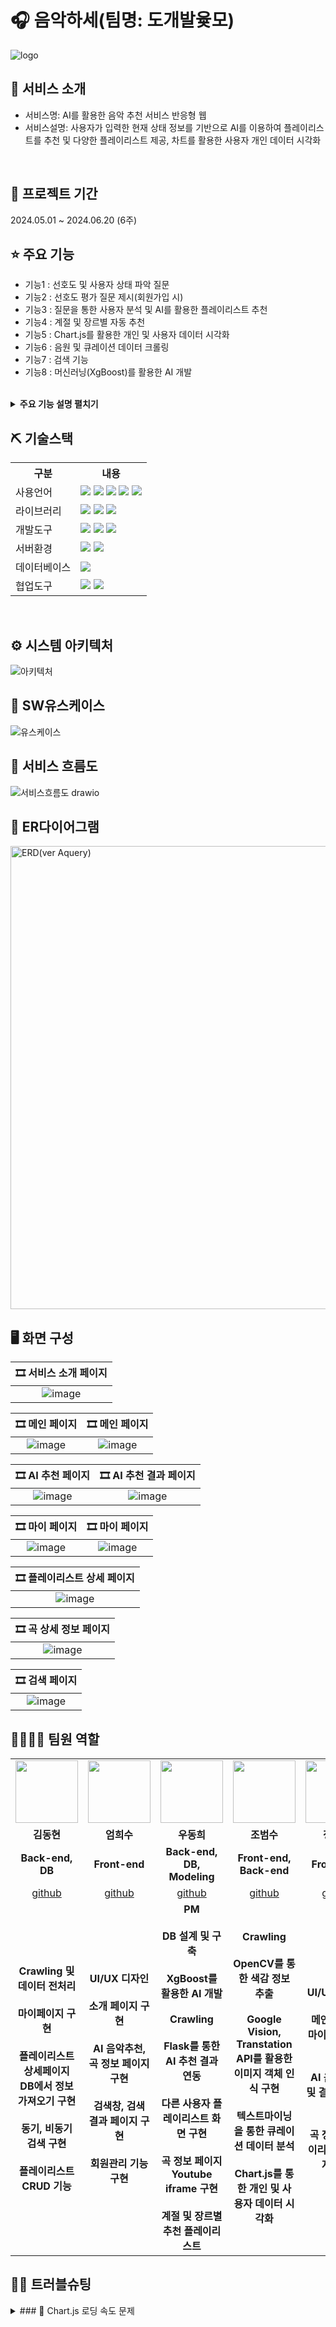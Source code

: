 # 🎧 음악하세(팀명: 도개발윷모)
![logo](https://github.com/Eehnodu/FinalProject/assets/155136516/07cf47d0-5747-48c2-aeda-164d28d4f8be)


## 👀 서비스 소개
* 서비스명: AI를 활용한 음악 추천 서비스 반응형 웹
* 서비스설명: 사용자가 입력한 현재 상태 정보를 기반으로 AI를 이용하여 플레이리스트를 추천 및 다양한 플레이리스트 제공, 차트를 활용한 사용자 개인 데이터 시각화
<br>


## 📅 프로젝트 기간
2024.05.01 ~ 2024.06.20 (6주)
<br>

## ⭐ 주요 기능
* 기능1 : 선호도 및 사용자 상태 파악 질문
* 기능2 : 선호도 평가 질문 제시(회원가입 시)
* 기능3 : 질문을 통한 사용자 분석 및 AI를 활용한 플레이리스트 추천
* 기능4 : 계절 및 장르별 자동 추천
* 기능5 : Chart.js를 활용한 개인 및 사용자 데이터 시각화
* 기능6 : 음원 및 큐레이션 데이터 크롤링
* 기능7 : 검색 기능
* 기능8 : 머신러닝(XgBoost)를 활용한 AI 개발
<br>

<details>
<summary><b>주요 기능 설명 펼치기</b></summary>
<div markdown="1">

* 기능1,2 : 선호도 및 사용자 상태 파악 질문 및 제시시<br>
  <br>선호도 질문
  ```
  # DB에 저장된 정보 가져오기
  @RequestMapping("/joiningSurvey")
	public List<SurveyVO> joiningSurvey(HttpSession session) {
		if (session != null) {
			session.invalidate();
		}

		List<SurveyVO> SurveyList = surveyMapper.joiningSurvey();

		return SurveyList;
	}
  
  # ajax를 통해 반환
  $.ajax({
            url: `${cpath}/joiningProcess`,
            type: "post",
            data: $("form").serialize(),
            success: function(response) {
               // console.log(response);
               $.ajax({
                  url: `${cpath}/joiningSurvey`,
                  type: "post",
                  success: function(result) { // 결과 성공 콜백함수
                     window.history.pushState({}, '', `${cpath}/`);
                     console.log(response);
                     console.log(result);
                     
                     // console.log(response); response 가져
                     // 선언된 변수에 초기 HTML 구조를 설정합니다.
                     
                     // 선호도 조사 꾸미기
                     let htmlContent = `
  
    <form id="toggleForm" onsubmit="handleSubmit(event)">
      <fieldset class="checkbox-group">
      <h4 class="h4survey">선호도 조사</h4>
        <legend class="checkbox-group-legend">Choose your favorites</legend>
        <legend class="three">최대 3개까지 선택해주세요</legend>`;
  ```
  <br>상태파악 질문
  ```
  @GetMapping("/AIrecommend")
	public String AIrecommend(Model model) {
		Random ran = new Random();
		List<SurveyVO> Que = surveyMapper.aiQuestion();
		List<SurveyVO> Ans = surveyMapper.aiAnswer();
		Map<String, List<SurveyVO>> questionMap = new HashMap<>();
		Map<String, List<SurveyVO>> answerMap = new HashMap<>();

		// 카테고리 초기화
		String[] categories = { "emotion", "situation", "place", "people", "genre" };
		for (String category : categories) {
			questionMap.put(category, new ArrayList<>());
			answerMap.put(category, new ArrayList<>());
		}

		// 질문을 카테고리별로 분류
		for (SurveyVO que : Que) {
			if (questionMap.containsKey(que.getSurItem())) {
				questionMap.get(que.getSurItem()).add(que);
			}
		}

		// 답변을 카테고리별로 분류
		for (SurveyVO ans : Ans) {
			if (answerMap.containsKey(ans.getSurItem())) {
				answerMap.get(ans.getSurItem()).add(ans);
			}
		}

		// 랜덤 질문을 모델에 추가
		for (String category : categories) {
			List<SurveyVO> ques = questionMap.get(category);
			if (!ques.isEmpty()) {
				model.addAttribute(category + "Que", ques.get(ran.nextInt(ques.size())));
			}
		}

		// 모든 답변을 모델에 추가
		for (String category : categories) {
			model.addAttribute(category + "Ans", answerMap.get(category));
		}

		return "AIrecommend";
	}

  ```
* 기능3 : 질문을 통한 사용자 분석 및 AI를 활용한 플레이리스트 추천
```
@GetMapping("/playlistDetail")
	public String playlistDetail(@RequestParam(name = "response", required = false) List<String> responses, Model model,
			HttpSession session) {
		List<Integer> result = new ArrayList<>();
		if (responses != null) {
			try {
				for (String response : responses) {
					result.add(Integer.parseInt(response));
				}

				String input_keywords = "";
				String input_tag = "";
				String input_genre = "";
				String description = "";

				SurveyVO vo = new SurveyVO();
				for (int i = 0; i < result.size(); i++) {
					vo.setSurIdx(result.get(i));
					description = surveyMapper.aiSurveyAnser(vo).getSurDesc();
					input_keywords += " " + description;
					input_tag += "#" + description + " ";
					if (i == 4) {
						input_genre = description;
					}
				}

				// Model 객체에 선택했던 키워드와 장르 추가
				session.setAttribute("input_keywords", input_keywords.toString().trim());
				session.setAttribute("input_tag", input_tag.toString().trim());
				session.setAttribute("input_genre", input_genre);

				// 회원인지 아닌지 구분하여 context에 저장
				MemberVO member = (MemberVO) session.getAttribute("member");
				String memId = (member != null) ? member.getMemId() : "guest"; // 회원이 아니면 "guest"로 설정

				// 회원의 선호도 장르를 담을 리스트 생성
				List<SurveyVO> preGenre = new ArrayList<>();
				if (member != null) {
					for (PreferenceVO preCon : preferenceMapper.getMemPreCon(memId)) {
						preGenre.add(surveyMapper.getMemPreGenre(preCon));
					}
				}
				// 개인 선호도 장르를 모델에 담기
				model.addAttribute("preGenre", preGenre);

				try {
					for (String response : responses) {
						Map<String, Object> params = new HashMap<>();
						params.put("memId", memId);
						params.put("surIdx", Integer.parseInt(response));
						contextMapper.insertContext(params);
					}
				} catch (Exception e) {
				}

				// Flask API 호출
				String url = "http://localhost:5000/recommend";

				// 요청 바디 생성
				Map<String, String> requestBody = new HashMap<>();
				requestBody.put("keywords", input_keywords.trim());
				requestBody.put("genre", input_genre);

				// HttpHeaders 설정
				HttpHeaders headers = new HttpHeaders();
				headers.add("Content-Type", "application/json");

				// 요청 엔티티 생성
				HttpEntity<Map<String, String>> requestEntity = new HttpEntity<>(requestBody, headers);

				// 요청 보내기 및 응답 받기
				ResponseEntity<String[]> responseEntity = restTemplate.exchange(url, HttpMethod.POST, requestEntity,
						String[].class);

				// 추천 결과를 모델에 추가
				String[] recommendations = responseEntity.getBody();
				List<String> recommendationList = Arrays.asList(recommendations); // 추천 결과를 리스트로 변환
				session.setAttribute("recommendations", recommendationList); // 모델에 리스트로 추가

				List<MusicVO> musicList = new ArrayList<>();
				MusicVO musicvo = new MusicVO();

				// 추천 받은 노래의 음원 정보 가져오기
				for (String list : recommendationList) {
					String[] parts = list.split(" - ", 2);
					if (parts.length == 2) {
						musicvo.setArtist(parts[0]); // 가수
						musicvo.setTitle(parts[1]); // 곡명
					} else {
						// 만약 구분자가 없는 경우 (예외 처리)
						musicvo.setArtist(list);
						musicvo.setTitle("");
					}
					// MusicVO에서 일치하는 정보 가져와야함
					if (musicMapper.getMusic(musicvo) != null) {
						musicList.add(musicMapper.getMusic(musicvo));
					}
				}

				// 가져온 음원의 정보를 'musicList'라는 모델에 추가
				session.setAttribute("musicList", musicList);

			} catch (HttpServerErrorException e) {
				// 서버 오류 처리
				model.addAttribute("error", "서버 오류가 발생했습니다: " + e.getMessage());
			} catch (RestClientException e) {
				// 클라이언트 오류 처리
				model.addAttribute("error", "요청 중 오류가 발생했습니다: " + e.getMessage());
			} catch (NumberFormatException e) {
				// 숫자 형식 오류 처리
				model.addAttribute("error", "잘못된 응답 형식입니다: " + e.getMessage());
			} catch (Exception e) {
				// 일반적인 예외 처리
				model.addAttribute("error", "예기치 않은 오류가 발생했습니다: " + e.getMessage());
			}

			return "playlistDetail";
		} else {
			return "redirect:/"; // responses가 null인 경우 리디렉션
		}
	}
```
* 기능4 : 계절 및 장르별 자동 추천<br>
  <br>계절별 추천
  ```
  @GetMapping("/")
	public String intro(Model model, HttpSession session) {

		MemberVO memvo = (MemberVO) session.getAttribute("member");
		if (memvo != null) {
			return "redirect:/mainPage";
		}

		try {
			// 현재 날짜에서 월을 가져오기
			LocalDate currentDate = LocalDate.now();
			Month currentMonth = currentDate.getMonth();

			// 월에 따라 계절 결정
			String season = "";
			switch (currentMonth) {
			case DECEMBER:
			case JANUARY:
			case FEBRUARY:
				season = "겨울";
				break;
			case MARCH:
			case APRIL:
			case MAY:
				season = "봄";
				break;
			case JUNE:
			case JULY:
			case AUGUST:
				season = "여름";
				break;
			case SEPTEMBER:
			case OCTOBER:
			case NOVEMBER:
				season = "가을";
				break;
			}

			// 장르 리스트
			List<SurveyVO> genres = surveyMapper.getSeasonGenre();

			// 랜덤으로 장르 선택
			Random random = new Random();
			String genre = genres.get(random.nextInt(genres.size())).getSurDesc();

			// Flask API 호출
			String url = "http://localhost:5000/recommend";

			// 요청 바디 생성
			Map<String, String> requestBody = new HashMap<>();
			requestBody.put("keywords", season);
			requestBody.put("genre", genre);

			// HttpHeaders 설정
			HttpHeaders headers = new HttpHeaders();
			headers.add("Content-Type", "application/json");

			// 요청 엔티티 생성
			HttpEntity<Map<String, String>> requestEntity = new HttpEntity<>(requestBody, headers);

			// 요청 보내기 및 응답 받기
			ResponseEntity<String[]> responseEntity = restTemplate.exchange(url, HttpMethod.POST, requestEntity,
					String[].class);

			// 추천 결과를 모델에 추가
			String[] recommendations = responseEntity.getBody();
			List<String> recommendationList = Arrays.stream(recommendations).limit(6).collect(Collectors.toList()); // 추천
																													// 결과를
																													// 리스트로
																													// 변환
			session.setAttribute("seasonRec", recommendationList); // 모델에 리스트로 추가

			List<MusicVO> musicList = new ArrayList<>();
			MusicVO musicvo = new MusicVO();

			// 추천 받은 노래의 음원 정보 가져오기
			for (String list : recommendationList) {
				String[] parts = list.split(" - ", 2);
				if (parts.length == 2) {
					musicvo.setArtist(parts[0]); // 가수
					musicvo.setTitle(parts[1]); // 곡명
				} else {
					// 만약 구분자가 없는 경우 (예외 처리)
					musicvo.setArtist(list);
					musicvo.setTitle("");
				}
				// MusicVO에서 일치하는 정보 가져와야함
				MusicVO musicFromDB = musicMapper.getMusic(musicvo);
				if (musicFromDB != null) {
					musicList.add(musicFromDB);
				}
			}
			// 가져온 음원의 정보를 'musicList'라는 모델에 추가
			session.setAttribute("seasonList", musicList);
			session.setAttribute("seasonName", season + "에 어울리는 " + genre + "🎧");

		} catch (HttpServerErrorException e) {
			// 서버 오류 처리
			model.addAttribute("error", "서버 오류가 발생했습니다: " + e.getMessage());
		} catch (RestClientException e) {
			// 클라이언트 오류 처리
			model.addAttribute("error", "요청 중 오류가 발생했습니다: " + e.getMessage());
		} catch (Exception e) {
			// 일반적인 예외 처리
			model.addAttribute("error", "예기치 않은 오류가 발생했습니다: " + e.getMessage());
		}
		return "intro";
	}
  ```
  <br>장르별 추천
  ```
  @GetMapping("/mainPage")
	public String mainPage(HttpSession session, HttpServletRequest request, HttpServletResponse response) {

		// 사랑받는 노래 가져오기
		List<AiPlaylistVO> popularMusicList = aiplaylistMapper.getPopularMusic();
		List<MusicVO> popularMusic = new ArrayList<>();
		for (AiPlaylistVO music : popularMusicList) {
			popularMusic.add(musicMapper.getUserPlaylist(music.getMusicIdx()));
		}
		session.setAttribute("popularMusic", popularMusic);

		// 중간에 장르 자동 추천
		// 쿠키가 이미 있는지 확인
		Cookie recCookie = WebUtils.getCookie(request, "recCookie");

		// 세션에서 값을 읽음
		List<List<String>> allRecList = (List<List<String>>) session.getAttribute("recomendMusic");
		List<String> allSurveyList = (List<String>) session.getAttribute("recSurvey");
		List<Map.Entry<Integer, SurveyVO>> indexList = (List<Map.Entry<Integer, SurveyVO>>) session
				.getAttribute("indexList");
		List<List<MusicVO>> allRecMusicList = (List<List<MusicVO>>) session.getAttribute("recMusic");

		// null 초기화 방지
		boolean needNewData = recCookie == null || allRecList == null || allSurveyList == null || indexList == null
				|| allRecList.isEmpty() || allSurveyList.isEmpty() || indexList.isEmpty();

		if (needNewData) {
			// 장르와 선택지 리스트 가져오기
			List<SurveyVO> surveyList = surveyMapper.getRecSurvey();
			List<SurveyVO> genreList = surveyMapper.getSeasonGenre();

			// Map을 사용하여 설문 항목을 저장
			Map<String, List<String>> surveyMap = new HashMap<>();
			surveyMap.put("emotion", new ArrayList<>());
			surveyMap.put("situation", new ArrayList<>());
			surveyMap.put("place", new ArrayList<>());
			surveyMap.put("people", new ArrayList<>());

			for (SurveyVO survey : surveyList) {
				List<String> list = surveyMap.get(survey.getSurItem());
				if (list != null) {
					list.add(survey.getSurDesc());
				}
			}

			Random random = new Random();

			// 각 장르에 대한 추천 리스트를 담을 리스트 초기화
			allRecList = new ArrayList<>();
			allSurveyList = new ArrayList<>();
			indexList = new ArrayList<>();

			for (int i = 0; i < genreList.size(); i++) {
				indexList.add(new AbstractMap.SimpleEntry<>(i, genreList.get(i)));
			}

			for (Map.Entry<Integer, SurveyVO> entry : indexList) {
				String recGen = entry.getValue().getSurDesc();

				// 각 항목별로 랜덤 선택
				String recEmotion = surveyMap.get("emotion").get(random.nextInt(surveyMap.get("emotion").size()));
				String recSituation = surveyMap.get("situation").get(random.nextInt(surveyMap.get("situation").size()));
				String recPlace = surveyMap.get("place").get(random.nextInt(surveyMap.get("place").size()));
				String recPeople = surveyMap.get("people").get(random.nextInt(surveyMap.get("people").size()));

				String recStr = recEmotion + " " + recSituation + " " + recPlace + " " + recPeople;

				// 각 단어 앞에 '#' 추가
				String recSurvey = ("#" + recGen + " " + "#" + recStr.replaceAll(" ", " #")).trim();

				// Flask API 호출
				String url = "http://localhost:5000/recommend";

				// 요청 바디 생성
				Map<String, String> requestBody = new HashMap<>();
				requestBody.put("keywords", recStr);
				requestBody.put("genre", recGen);

				// HttpHeaders 설정
				HttpHeaders headers = new HttpHeaders();
				headers.add("Content-Type", "application/json");

				// 요청 엔티티 생성
				HttpEntity<Map<String, String>> requestEntity = new HttpEntity<>(requestBody, headers);

				try {
					// 요청 보내기 및 응답 받기
					ResponseEntity<String[]> responseEntity = restTemplate.exchange(url, HttpMethod.POST, requestEntity,
							String[].class);

					// 추천 결과를 모델에 추가
					String[] recommendations = responseEntity.getBody();
					if (recommendations != null) {
						List<String> recList = Arrays.asList(recommendations);
						allRecList.add(recList);
						allSurveyList.add(recSurvey);
					}
				} catch (Exception e) {
					e.printStackTrace();
				}
			}

			// 세션에 추천 데이터를 저장
			session.setAttribute("recomendMusic", allRecList);
			session.setAttribute("recSurvey", allSurveyList);
			session.setAttribute("indexList", indexList);

			// 세션 식별자를 쿠키에 저장
			Cookie recCookieNew = new Cookie("recCookie", session.getId());
			recCookieNew.setMaxAge(24 * 60 * 60); // 1 day
			recCookieNew.setPath("/");
			response.addCookie(recCookieNew);
		}

		// 추천 받은 노래의 음원 정보 가져오기
		if (allRecMusicList == null || allRecMusicList.isEmpty()) {
			allRecMusicList = new ArrayList<>();
			for (List<String> recList : allRecList) {
				List<MusicVO> recMusicList = new ArrayList<>();
				for (String list : recList) {
					MusicVO musicvo = new MusicVO();
					String[] parts = list.split(" - ", 2);
					if (parts.length == 2) {
						musicvo.setArtist(parts[0]); // 가수
						musicvo.setTitle(parts[1]); // 곡명
					} else {
						// 만약 구분자가 없는 경우 (예외 처리)
						musicvo.setArtist(list);
						musicvo.setTitle("");
					}
					// MusicVO에서 일치하는 정보 가져와야함
					MusicVO musicFromDB = musicMapper.getRecMusic(musicvo);
					if (musicFromDB != null) {
						recMusicList.add(musicFromDB);
					}
				}
				allRecMusicList.add(recMusicList);
			}

			// 각 장르별로 가져온 음원의 정보를 'recMusic'라는 세션에 추가
			session.setAttribute("recMusic", allRecMusicList);
		}

		// 다른 사람은 뭐듣지? 값 가져오기
		MemberVO memvo = (MemberVO) session.getAttribute("member");

		if (memvo == null) {
			return "redirect:/";
		}

		String memId = memvo.getMemId();

		try {
			// 다른 사람의 mypl 정보 가져오기
			List<MyPlaylistVO> otherIdxList = myplaylistMapper.getOtherPl(memId);
			session.setAttribute("otherIdxList", otherIdxList);

			// 가져온 idx를 이용해서 개인의 playlist 가져오기
			List<List<AiPlaylistVO>> otherPlList = new ArrayList<>();
			// 가져온 playlist 정보에서 선택했던 tag 가져오기
			List<List<Integer>> otherSurIdxList = new ArrayList<>();
			// 가져은 playlist 정보에서 musicIdx 가져오기
			List<List<Integer>> otherMusicIdxList = new ArrayList<>();

			for (MyPlaylistVO other : otherIdxList) {
				// 가져온 playlist 정보
				List<AiPlaylistVO> tempPlList = aiplaylistMapper.getOtherPl(other);
				otherPlList.add(tempPlList);

				if (!tempPlList.isEmpty()) {
					AiPlaylistVO tempPl = tempPlList.get(0);

					// 각 contextIdx에 대한 surIdx 값을 가져오기
					int[] contextIdxArray = { tempPl.getContextIdx(), tempPl.getContextIdx2(), tempPl.getContextIdx3(),
							tempPl.getContextIdx4(), tempPl.getContextIdx5() };

					List<Integer> surIdxList = new ArrayList<>();
					for (int contextIdx : contextIdxArray) {
						surIdxList.add(contextMapper.getOtherSurIdx(contextIdx).getSurIdx());
					}

					otherSurIdxList.add(surIdxList);

					// playlist에서 musicIDx 가져오기
					List<Integer> musicIdxList = new ArrayList<>();
					for (AiPlaylistVO albumCov : tempPlList) {
						musicIdxList.add(albumCov.getMusicIdx());
					}
					otherMusicIdxList.add(musicIdxList);
				}
			}

			// 가져온 surIdx를 통해서 surDesc정보 가져오기
			List<String> otherSurDescList = new ArrayList<>();
			for (List<Integer> surIdxList : otherSurIdxList) {
				String otherSurDesc = "";
				for (int surIdx : surIdxList) {
					// surIdx에 해당하는 Desc값 가져오기
					otherSurDesc += "#" + surveyMapper.getOtherSurDesc(surIdx).getSurDesc() + " ";
				}
				otherSurDescList.add(otherSurDesc.trim());
			}
			// 가져온 musicIdx를 이용해서 albumCov 가져오기
			List<List<String>> otherAlbumCovList = new ArrayList<>();
			for (List<Integer> musicIdxList : otherMusicIdxList) {
				List<String> albumCovList = new ArrayList<>();
				for (int i = 0; i < 4; i++) {
					albumCovList.add(musicMapper.getOtherAlbumCov(musicIdxList.get(i)).getAlbumCov());
				}
				otherAlbumCovList.add(albumCovList);
			}

			// 가져온 otherPlaylist 정보를 session에 저장
			session.setAttribute("otherPlList", otherPlList);
			session.setAttribute("otherSurIdxList", otherSurIdxList);
			session.setAttribute("otherSurDescList", otherSurDescList);
			session.setAttribute("otherAlbumCovList", otherAlbumCovList);
			return "mainPage";

		} catch (Exception e) {
			return "redirect:/";
		}
	}
  ```
* 기능5 : Chart.js를 활용한 개인 및 사용자 데이터 시각화
```
# 차트에 필요한 값 가져오기
@RequestMapping("/getMypage")
	@ResponseBody
	public ResponseEntity<Map<String, Object>> getMypage(HttpSession session) {
	    String flaskApiUrl = "http://localhost:5000";
	    RestTemplate restTemplate = new RestTemplate();

	    // Initialize data variables
	    List<Map<String, Object>> genreData = null;
	    List<Map<String, Object>> emotionData = null;
	    List<Map<String, Object>> topSongsData = null;

	    try {
	        // Retrieve memid from session
	        MemberVO mvo = (MemberVO) session.getAttribute("member");
	        if (mvo == null || mvo.getMemId() == null) {
	            System.out.println("Member or MemId is null");
	            return ResponseEntity.status(HttpStatus.BAD_REQUEST).body(null);
	        }
	        String input_memid = mvo.getMemId();
	        System.out.println("input_memid mypage : " + input_memid);

	        // Prepare the request body (input_memid)
	        Map<String, String> requestBody = new HashMap<>();
	        requestBody.put("memid", input_memid);

	        HttpHeaders headers = new HttpHeaders();
	        headers.setContentType(MediaType.APPLICATION_JSON);
	        HttpEntity<Map<String, String>> requestEntity = new HttpEntity<>(requestBody, headers);

	        // Fetch genre data
	        try {
	            ResponseEntity<List<Map<String, Object>>> genreResponseEntity = restTemplate.exchange(
	                    flaskApiUrl + "/getmygenre", HttpMethod.POST, requestEntity, new ParameterizedTypeReference<List<Map<String, Object>>>() {});
	            genreData = genreResponseEntity.getBody();
	            System.out.println("genre_data : " + genreData);
	        } catch (Exception e) {
	            System.out.println("Error fetching genre data: " + e.getMessage());
	            e.printStackTrace();
	            return ResponseEntity.status(HttpStatus.INTERNAL_SERVER_ERROR).body(null);
	        }

	        // Fetch emotion data
	        try {
	            ResponseEntity<List<Map<String, Object>>> emotionResponseEntity = restTemplate.exchange(
	                    flaskApiUrl + "/getmyemotion", HttpMethod.POST, requestEntity, new ParameterizedTypeReference<List<Map<String, Object>>>() {});
	            emotionData = emotionResponseEntity.getBody();
	            System.out.println("emotion_data : " + emotionData);
	        } catch (Exception e) {
	            System.out.println("Error fetching emotion data: " + e.getMessage());
	            e.printStackTrace();
	            return ResponseEntity.status(HttpStatus.INTERNAL_SERVER_ERROR).body(null);
	        }

	        // Fetch top songs by genre
	        try {
	            ResponseEntity<List<Map<String, Object>>> topsongsResponseEntity = restTemplate.exchange(
	                    flaskApiUrl + "/getmytopsongs", HttpMethod.POST, requestEntity, new ParameterizedTypeReference<List<Map<String, Object>>>() {});
	            topSongsData = topsongsResponseEntity.getBody();
	            System.out.println("top_songs_by_genre : " + topSongsData);
	        } catch (Exception e) {
	            System.out.println("Error fetching top songs data: " + e.getMessage());
	            e.printStackTrace();
	            return ResponseEntity.status(HttpStatus.INTERNAL_SERVER_ERROR).body(null);
	        }

	        // Combine all data into a single map
	        Map<String, Object> responseData = new HashMap<>();
	        responseData.put("genre_data", genreData);
	        responseData.put("emotion_data", emotionData);
	        responseData.put("top_songs_by_genre", topSongsData);

	        return ResponseEntity.ok(responseData);
	    } catch (Exception e) {
	        // Log the exception properly
	        System.out.println("General error: " + e.getMessage());
	        e.printStackTrace();
	        // Return appropriate HTTP status code and message in case of error
	        return ResponseEntity.status(HttpStatus.INTERNAL_SERVER_ERROR).body(null);
	    }
	}
```
* 기능6 : 음원 및 큐레이션 데이터 크롤링<br>
  <br> 음원 크롤링
  ![image](https://github.com/Eehnodu/Eumakase/assets/155121578/f0123431-28b1-4aa8-a546-5ac811ae8a00)
  <br> 큐레이션 크롤링
  ![image](https://github.com/Eehnodu/Eumakase/assets/155121578/37219bab-352d-4060-b5f4-3438748eff71)
* 기능7 : 검색 기능
  ```
  @GetMapping("/search")
	public String search(@RequestParam("searchKeyword") String searchKeyword ,Model model) {
		System.out.println(searchKeyword);
		List<MusicVO> musiclist = musicMapper.searchMusicByTitle(searchKeyword);
		List<MyPlaylistVO> myplaylist = myplaylistMapper.searchPlaylist(searchKeyword);
		
		List<Map<String, String>> contextList = new ArrayList<>();
		List<String> albumCovList = new ArrayList<>();

		for (MyPlaylistVO mvo : myplaylist) {
		    Map<String, String> context = surveyMapper.context_in_surDesc(mvo.getMyplIdx());
		    contextList.add(context);

		    List<MusicVO> albumcov = musicMapper.myplIdxgetmusic(mvo.getMyplIdx());
		    for (MusicVO i : albumcov) {
		        albumCovList.add(i.getAlbumCov());
		    }
		}
		
		model.addAttribute("contextList",contextList);
		model.addAttribute("albumCovList",albumCovList);
		model.addAttribute("myplaylist", myplaylist);
		model.addAttribute("keyword", searchKeyword);
		model.addAttribute("searching_music", musiclist);
		
		return "search";
	}
  ```
* 기능8 : 머신러닝(XgBoost)를 활용한 AI 개발
```
# 필요한 열 제외
data = data.drop(columns=['curArtist', 'curTitle'])

# curExplain, curHead, curObject를 결합하여 새로운 컬럼 생성
data['combined'] = data['curExplain'].astype(str) + ' ' + data['curHead'].astype(str) + ' ' + data['curObject'].astype(str)

# 범주형 변수를 category 타입으로 변환
categorical_cols = ['curColor', 'curColor2', 'curColor3', 'genre', 'song']
for col in categorical_cols:
    data[col] = data[col].astype('category')

# 'song' 열을 Label Encoding
label_encoder = LabelEncoder()
data['song'] = label_encoder.fit_transform(data['song'])

# LabelEncoder 저장
with open('label_encoder1.pkl', 'wb') as le_file:
    pickle.dump(label_encoder, le_file)

# TF-IDF 벡터화
tfidf_vectorizer = TfidfVectorizer(max_features=5000, ngram_range=(1, 2), min_df=2, max_df=0.8)
tfidf_matrix = tfidf_vectorizer.fit_transform(data['combined'])

# TF-IDF 결과를 데이터프레임으로 변환
tfidf_df = pd.DataFrame(tfidf_matrix.toarray(), columns=tfidf_vectorizer.get_feature_names_out())

# TF-IDF Vectorizer 저장
with open('tfidf_vectorizer1.pkl', 'wb') as tv_file:
    pickle.dump(tfidf_vectorizer, tv_file)

# TF-IDF 행렬 저장
with open('tfidf_matrix1.pkl', 'wb') as tm_file:
    pickle.dump(tfidf_matrix, tm_file)

# 모델 학습에 사용할 데이터 준비 (curExplain, curHead, curObject, combined 열 제거)
X = pd.concat([data[['curColor', 'curPer', 'curColor2', 'curPer2', 'curColor3', 'curPer3', 'genre']].reset_index(drop=True), tfidf_df.reset_index(drop=True)], axis=1)
y = data['song']

# DMatrix 생성
dtrain = xgb.DMatrix(X, label=y, enable_categorical=True)

# LabelEncoder 저장
with open('label_encoder1.pkl', 'wb') as le_file:
    pickle.dump(label_encoder, le_file)
    
    # TF-IDF Vectorizer 저장
with open('tfidf_vectorizer1.pkl', 'wb') as tv_file:
    pickle.dump(tfidf_vectorizer, tv_file)

# TF-IDF 행렬 저장
with open('tfidf_matrix1.pkl', 'wb') as tm_file:
    pickle.dump(tfidf_matrix, tm_file)

# 모델 파라미터 설정
params = {
    'objective': 'multi:softmax',
    'learning_rate': 0.05,
    'max_depth': 6,
    'num_class': len(label_encoder.classes_)
}

# 학습 시간 측정
start_time = time.time()
model = xgb.train(params, dtrain, num_boost_round=100)
end_time = time.time()

# 학습 시간
training_time = end_time - start_time
print(f'학습 시간: {training_time} 초')

# 모델 저장
with open('xgboost_model1.pkl', 'wb') as f:
    pickle.dump(model, f)

# 예측 수행 및 랜덤 추천 함수
def recommend_random_songs(model, label_encoder, tfidf_vectorizer, tfidf_matrix, input_keywords, input_genre, n_recommendations=500, n_random=20):
    # 입력 키워드를 TF-IDF 벡터화
    input_vector = tfidf_vectorizer.transform([input_keywords])
    
    # 코사인 유사도 계산
    cosine_sim = cosine_similarity(input_vector, tfidf_matrix)
    
    # 입력한 장르와 일치하는 인덱스 필터링
    genre_indices = data[data['genre'] == input_genre].index
    
    # 유사도가 높은 순서로 정렬된 인덱스
    sorted_indices = genre_indices[np.argsort(-cosine_sim[0][genre_indices])]
    
    # 상위 n개의 유사한 노래 추천
    recommended_song_indices = sorted_indices[:n_recommendations]
    recommended_songs = label_encoder.inverse_transform(data.loc[recommended_song_indices, 'song'])
    
    # n개의 랜덤 추천 노래 선택
    random_recommendations = random.sample(list(recommended_songs), n_random)
    
    return random_recommendations

# 저장된 모델 불러오기
with open('xgboost_model1.pkl', 'rb') as f:
    loaded_model = pickle.load(f)
```
</div>
</details>

## ⛏ 기술스택
<table>
    <tr>
        <th>구분</th>
        <th>내용</th>
    </tr>
    <tr>
        <td>사용언어</td>
        <td>
            <img src="https://img.shields.io/badge/Java-007396?style=flat&logo=OpenJDK&logoColor=white"/>
            <img src="https://img.shields.io/badge/HTML5-E34F26?style=for-the-badge&logo=HTML5&logoColor=white"/>
            <img src="https://img.shields.io/badge/CSS3-1572B6?style=for-the-badge&logo=CSS3&logoColor=white"/>
            <img src="https://img.shields.io/badge/JavaScript-F7DF1E?style=for-the-badge&logo=JavaScript&logoColor=white"/>
	    <img src="https://img.shields.io/badge/Python-3776AB?style=for-the-badge&logo=python&logoColor=white"/>
        </td>
    </tr>
    <tr>
        <td>라이브러리</td>
        <td>
	<img src="https://img.shields.io/badge/AJAX-FFFFFF?style=for-the-badge"/>
	<img src="https://img.shields.io/badge/BootStrap-7952B3?style=for-the-badge&logo=BootStrap&logoColor=white"/>
          <img src="https://img.shields.io/badge/spring-6DB33F?style=for-the-badge&logo=spring&logoColor=white">
        </td>
    </tr>
    <tr>
        <td>개발도구</td>
        <td>
	    <img src="https://img.shields.io/badge/Eclipse-2C2255?style=for-the-badge&logo=Eclipse&logoColor=white"/>
            <img src="https://img.shields.io/badge/VSCode-007ACC?style=for-the-badge&logo=VisualStudioCode&logoColor=white"/>
	    <img src="https://img.shields.io/badge/Jupyter%20Notebook-F37626.svg?&style=for-the-badge&logo=Jupyter&logoColor=white"/> 
        </td>
    </tr>
    <tr>
        <td>서버환경</td>
        <td>
            <img src="https://img.shields.io/badge/Apache Tomcat-D22128?style=for-the-badge&logo=Apache Tomcat&logoColor=white"/>
            <img src="https://img.shields.io/badge/Flask-000000?style=for-the-badge&logo=Flask&logoColor=white"/> 
        </td>
    </tr>
    <tr>
        <td>데이터베이스</td>
        <td>
            <img src="https://img.shields.io/badge/mysql-4479A1?style=for-the-badge&logo=mysql&logoColor=white">
        </td>
    </tr>
    <tr>
        <td>협업도구</td>
        <td>
            <img src="https://img.shields.io/badge/Git-F05032?style=for-the-badge&logo=Git&logoColor=white"/>
            <img src="https://img.shields.io/badge/GitHub-181717?style=for-the-badge&logo=GitHub&logoColor=white"/>
        </td>
    </tr>
</table>


<br>

## ⚙ 시스템 아키텍처
![아키텍처](https://github.com/Envoy-VC/awesome-badges/assets/155121578/85619e76-a6f6-4cd8-8680-18dd34177faa)
<br>

## 📌 SW유스케이스
![유스케이스](https://github.com/Eehnodu/Project/assets/155121578/3f63bc55-87c4-45ad-ad3d-eac5cff29e1f)
<br>

## 📌 서비스 흐름도
![서비스흐름도 drawio](https://github.com/Eehnodu/FinalProject/assets/155136516/f075a2c5-248b-4966-a844-db612f811ac3)
<br>

## 📌 ER다이어그램
<img width="741" alt="ERD(ver Aquery)" src="https://github.com/Eehnodu/crawling_test/assets/155121578/a98b1740-c2f2-487b-992e-c85420a637b6">
<br>

## 🖥 화면 구성







|🎞 서비스 소개 페이지 |
|:---:|
| ![image](https://github.com/Eehnodu/Eumakase/assets/155121578/a22a46ae-acdb-4455-84a9-b0f377d9a605)|

|🎞 메인 페이지 |🎞 메인 페이지 |
|:---:|:---:|
|![image](https://github.com/Eehnodu/Eumakase/assets/155121578/9057a45d-6694-455e-a970-f9c8904096ea)|![image](https://github.com/Eehnodu/Eumakase/assets/155121578/f5b4c6e5-13eb-4595-94b2-720216f13287)|

|🎞 AI 추천 페이지 |🎞 AI 추천 결과 페이지 |
|:---:|:---:|
|![image](https://github.com/Eehnodu/Eumakase/assets/155121578/359e8810-c346-4b05-8cdb-68b24220d6cc)|![image](https://github.com/Eehnodu/Eumakase/assets/155121578/dcfd1290-0e16-4909-9f69-ec93ea146815)|

|🎞 마이 페이지 |🎞 마이 페이지 |
|:---:|:---:|
|![image](https://github.com/Eehnodu/Eumakase/assets/155121578/74621c9a-d005-4682-8b9a-0ba228bd5f6a)|![image](https://github.com/Eehnodu/Eumakase/assets/155121578/881db3e7-0880-4fed-a740-02eb900da717)|

|🎞 플레이리스트 상세 페이지 |
|:---:|
|![image](https://github.com/Eehnodu/Eumakase/assets/155121578/d8e56db6-9f4c-4926-be85-9988ae7505f5)|

|🎞 곡 상세 정보 페이지 |
|:---:|
|![image](https://github.com/Eehnodu/Eumakase/assets/155121578/7cbf260f-c910-4d3b-993a-adaa6d7db39d)|

|🎞 검색 페이지 |
|:---:|
|![image](https://github.com/Eehnodu/Eumakase/assets/155121578/697a3821-bc2a-45f7-9bc5-80bfe9651b10)|



## 👨‍👩‍👦‍👦 팀원 역할
<table>
  <tr>
    <td align="center"><img src="https://i.namu.wiki/i/GirsrnQUH-q5qbVv871h4zLg_H1X25k25qY-Vr5DcO6xV8MWdcENwySAA0M62Xyurjt3ezZUbPm7GoVYJRRXWGIAXpWJ0_zsEH0mxNsLH2S_GX54w9exBaOg6io06JjbYZRHQiPSyUwPoLzRFA5aeQ.webp" width="100" height="100"/></td>
    <td align="center"><img src="https://mb.ntdtv.kr/assets/uploads/2019/01/Screen-Shot-2019-01-08-at-4.31.55-PM-e1546932545978.png" width="100" height="100"/></td>
    <td align="center"><img src="https://github.com/2024-SMHRD-KDT-BigData-23/FitNeeds/assets/155136709/60cfda0f-23f4-4e5d-a953-12565033b91b" height="100"/></td>
    <td align="center"><img src="https://i.pinimg.com/236x/ed/bb/53/edbb53d4f6dd710431c1140551404af9.jpg" width="100" height="100"/></td>
    <td align="center"><img src="https://pbs.twimg.com/media/B-n6uPYUUAAZSUx.png" width="100" height="100"/></td>
  </tr>
  <tr>
    <td align="center"><strong>김동현</strong></td>
    <td align="center"><strong>엄희수</strong></td>
    <td align="center"><strong>우동희</strong></td>
    <td align="center"><strong>조범수</strong></td>
    <td align="center"><strong>정규원</strong></td>
  </tr>
  <tr>
    <td align="center"><b>Back-end, DB</b></td>
    <td align="center"><b>Front-end</b></td>
    <td align="center"><b>Back-end, DB, Modeling</b></td>
    <td align="center"><b>Front-end, Back-end</b></td>
    <td align="center"><b>Front-end</b></td>
  </tr>
  <tr>
    <td align="center"><a href="https://github.com/dohdark" target='_blank'>github</a></td>
    <td align="center"><a href="https://github.com/heesooooooo" target='_blank'>github</a></td>
    <td align="center"><a href="https://github.com/Eehnodu" target='_blank'>github</a></td>
    <td align="center"><a href="https://github.com/beomsu-j" target='_blank'>github</a></td>
    <td align="center"><a href="https://github.com/Jungkyuwonnn" target='_blank'>github</a></td>
  </tr>
  <tr>
    <td align="center"><b>Crawling 및 데이터 전처리<br><br>마이페이지 구현<br><br>플레이리스트 상세페이지 DB에서 정보 가져오기 구현<br><br>동기, 비동기 검색 구현<br><br>플레이리스트 CRUD 기능<br></td>
    <td align="center"><b>UI/UX 디자인<br><br>소개 페이지 구현<br><br>AI 음악추천, 곡 정보 페이지 구현<br><br>검색창, 검색 결과 페이지 구현<br><br>회원관리 기능 구현<br></td>
    <td align="center"><b>PM<br><br>DB 설계 및 구축<br><br>XgBoost를 활용한 AI 개발<br><br>Crawling<br><br>Flask를 통한 AI 추천 결과 연동<br><br>다른 사용자 플레이리스트 화면 구현<br><br>곡 정보 페이지 Youtube iframe 구현<br><br>계절 및 장르별 추천 플레이리스트<br></td>
    <td align="center"><b>Crawling<br><br>OpenCV를 통한 색감 정보 추출<br><br>Google Vision, Transtation API를 활용한 이미지 객체 인식 구현<br><br>텍스트마이닝을 통한 큐레이션 데이터 분석<br><br>Chart.js를 통한 개인 및 사용자 데이터 시각화<br></b></td>
    <td align="center"><b>UI/UX 디자인<br><br>메인 페이지, 마이페이지 구현<br><br>AI 음악 추천 및 결과 페이지 구현<br><br>곡 정보, 플레이리스트 페이지 구현<br></b></td>
  </tr>
</table>

## 🤾‍♂️ 트러블슈팅


<details>
<summary>
### 🔨 Chart.js 로딩 속도 문제<br>
</summary>
- 문제<br>
	
  STS와 MySQL 연결 및 시각화의 어려움
  Value Object와 컨트롤러 호출의 빈번함
  Chart를 불러오는 과정에서 화면에 늦게 출력되는 시간이 10초 이상 걸림.

- 원인<br>

  STS에서 Mybatis를 이용하여 데이터를 가져옴
  데이터의 볼륨과 거치는 테이블이 많아서 속도 저하가 된다고 생각함.
 
- 해결방안<br>

  Pymysql에서 SQL쿼리문으로 해결하여 flask를 통해 값을 받아옴.
 
- 코드<br>
```
# pymysql 연결
def get_connection():
    return pymysql.connect(
        host='project-db-cgi.smhrd.com',
        port=3307,
        user='ehroqkfdbcah',
        password='q1w2e3!@#',
        db='ehroqkfdbcah',
        charset='utf8',
        cursorclass=pymysql.cursors.DictCursor
    )

# 값을 불러오는 sql문
def get_my_genre(input_memid):
    conn = get_connection()
    try:
        with conn.cursor() as cursor:
            get_context_sql = """
                SELECT s.surDesc, COUNT(*) as count
                FROM tb_context c
                JOIN tb_survey s ON c.surIdx = s.surIdx
                WHERE c.memId = %s
                  AND s.surType = 'A'
                  AND s.surItem = 'genre'
                GROUP BY s.surDesc
                ORDER BY count DESC
                LIMIT 3;
            """
            cursor.execute(get_context_sql, (input_memid))
            results = cursor.fetchall()
            mygenre_list = [{'surDesc': row['surDesc'], 'count': row['count']} for row in results]
            return mygenre_list
    finally:
        conn.close()

# sts와 flask 연결
@app.route('/getmygenre', methods=['POST'])
def get_my_genre_endpoint():
    content = request.json
    input_memid = content['memid']
    genre_data = get_my_genre(input_memid)
    return jsonify(genre_data).

```

</details>



